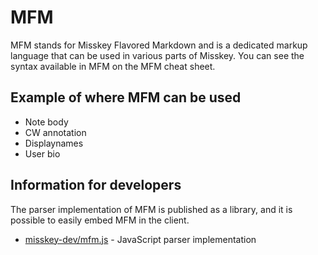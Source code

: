 # MFM
MFM stands for Misskey Flavored Markdown and is a dedicated markup language that can be used in various parts of Misskey. You can see the syntax available in MFM on the MFM cheat sheet.

## Example of where MFM can be used
- Note body
- CW annotation
- Displaynames
- User bio

## Information for developers
The parser implementation of MFM is published as a library, and it is possible to easily embed MFM in the client.
- [misskey-dev/mfm.js](https://github.com/misskey-dev/mfm.js) - JavaScript parser implementation
